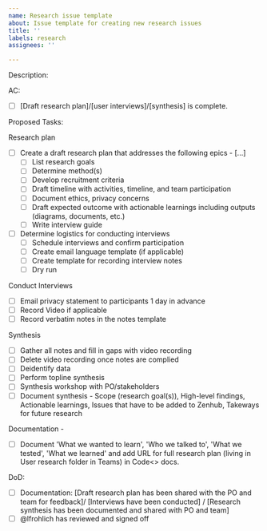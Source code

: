 ```yaml
---
name: Research issue template
about: Issue template for creating new research issues
title: ''
labels: research
assignees: ''

---
```


Description:


AC:

- [ ] [Draft research plan]/[user interviews]/[synthesis] is complete. 

Proposed Tasks:

Research plan
- [ ] Create a draft research plan that addresses the following epics - [...]
   - [ ] List research goals
   - [ ] Determine method(s)
   - [ ] Develop recruitment criteria
   - [ ] Draft timeline with activities, timeline, and team participation
   - [ ] Document ethics, privacy concerns
   - [ ] Draft expected outcome with actionable learnings including outputs (diagrams, documents, etc.)
   - [ ] Write interview guide
- [ ] Determine logistics for conducting interviews
   - [ ] Schedule interviews and confirm participation
   - [ ] Create email language template (if applicable)
   - [ ] Create template for recording interview notes
   - [ ] Dry run

Conduct Interviews
 - [ ] Email privacy statement to participants 1 day in advance
 - [ ] Record Video if applicable
 - [ ] Record verbatim notes in the notes template

Synthesis
- [ ] Gather all notes and fill in gaps with video recording
- [ ] Delete video recording once notes are complied
- [ ] Deidentify data
- [ ] Perform topline synthesis
- [ ] Synthesis workshop with PO/stakeholders
- [ ] Document synthesis - Scope (research goal(s)), High-level findings, Actionable learnings, Issues that have to be added to Zenhub, Takeways for future research

Documentation -
- [ ] Document 'What we wanted to learn', 'Who we talked to', 'What we tested', 'What we learned' and add URL for full research plan (living in User research folder in  Teams) in Code<> docs.

DoD:
 - [ ] Documentation: [Draft research plan has been shared with the PO and team for feedback]/ [Interviews have been conducted] / [Research synthesis has been documented and shared with PO and team]
 - [ ] @lfrohlich has reviewed and signed off
